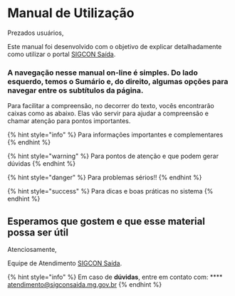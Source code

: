 # Manual de Utilização

Prezados usuários,

Este manual foi desenvolvido com o objetivo de explicar detalhadamente como utilizar o portal [SIGCON Saída](https://sigconsaida.mg.gov.br/).

### A navegação nesse manual on-line é simples. Do lado esquerdo, temos o Sumário e, do direito, algumas opções para navegar entre os subtítulos da página.



Para facilitar a compreensão, no decorrer do texto, vocês encontrarão caixas como as abaixo. Elas vão servir para ajudar a compreensão e chamar atenção para pontos importantes.

{% hint style="info" %}
Para informações importantes e complementares
{% endhint %}

{% hint style="warning" %}
Para pontos de atenção e que podem gerar dúvidas
{% endhint %}

{% hint style="danger" %}
Para problemas sérios!!
{% endhint %}

{% hint style="success" %}
Para dicas e boas práticas no sistema
{% endhint %}

## Esperamos que gostem e que esse material possa ser útil

Atenciosamente,&#x20;

Equipe de Atendimento [SIGCON Saída](https://sigconsaida.mg.gov.br/).

{% hint style="info" %}
Em caso de **dúvidas**, entre em contato com: **** [atendimento@sigconsaida.mg.gov.br](mailto:%20atendimento@sigconsaida.mg.gov.br)&#x20;
{% endhint %}
